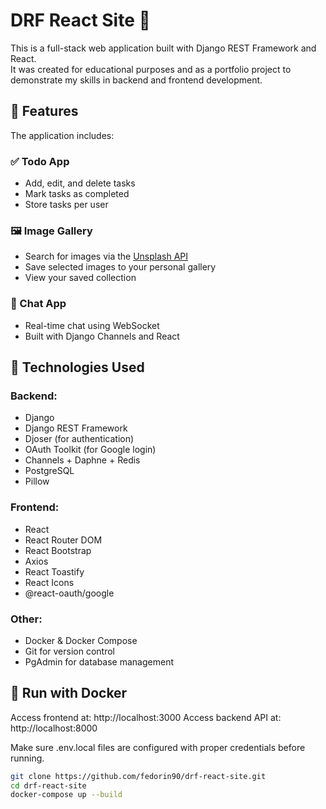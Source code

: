 # DRF React Site 🧩

This is a full-stack web application built with Django REST Framework and React.  
It was created for educational purposes and as a portfolio project to demonstrate my skills in backend and frontend development.

## 🚀 Features

The application includes:

### ✅ Todo App
- Add, edit, and delete tasks
- Mark tasks as completed
- Store tasks per user

### 🖼️ Image Gallery
- Search for images via the [Unsplash API](https://unsplash.com/developers)
- Save selected images to your personal gallery
- View your saved collection

### 💬 Chat App
- Real-time chat using WebSocket
- Built with Django Channels and React

## 🔧 Technologies Used

### Backend:
- Django
- Django REST Framework
- Djoser (for authentication)
- OAuth Toolkit (for Google login)
- Channels + Daphne + Redis
- PostgreSQL
- Pillow

### Frontend:
- React
- React Router DOM
- React Bootstrap
- Axios
- React Toastify
- React Icons
- @react-oauth/google

### Other:
- Docker & Docker Compose
- Git for version control
- PgAdmin for database management

## 🐳 Run with Docker

Access frontend at: http://localhost:3000
Access backend API at: http://localhost:8000

Make sure .env.local files are configured with proper credentials before running.

```bash
git clone https://github.com/fedorin90/drf-react-site.git
cd drf-react-site
docker-compose up --build
